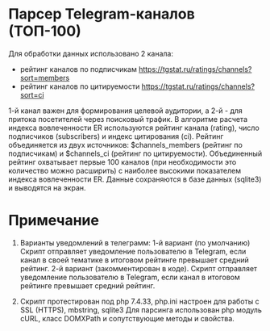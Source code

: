 # Парсер Telegram-каналов (ТОП-100)
Для обработки данных использовано 2 канала:
- рейтинг каналов по подписчикам https://tgstat.ru/ratings/channels?sort=members
- рейтинг каналов по цитируемости https://tgstat.ru/ratings/channels?sort=ci

1-й канал важен для формирования целевой аудитории, а 2-й - для притока посетителей через поисковый трафик.
В алгоритме расчета индекса вовлеченности ER используются рейтинг канала (rating), число подписчиков (subscribers) и индекс цитирования (ci).
Рейтинг объединяется из двух источников: $channels_members (рейтинг по подписчикам) и $channels_ci (рейтинг по цитируемости). 
Объединенный рейтинг охватывает первые 100 каналов (при необходимости это количество можно расширить) с наиболее высокими показателем индекса вовлеченности ER.
Данные сохраняются в базе данных (sqlite3) и выводятся на экран.

# Примечание
1. Варианты уведомлений в телеграмм: 
1-й вариант (по умолчанию) Скрипт отправляет уведомление пользователю в Telegram, если канал в своей тематике в итоговом рейтинге превышает средний рейтинг.
2-й вариант (закомментирован в коде). Скрипт отправляет уведомление пользователю в Telegram, если канал в итоговом рейтинге превышает средний рейтинг.

2. Скрипт протестирован под php 7.4.33, php.ini настроен для работы с SSL (HTTPS), mbstring, sqlite3
Для парсинга использован php модуль cURL, класс DOMXPath и сопутствующие методы и свойства.
